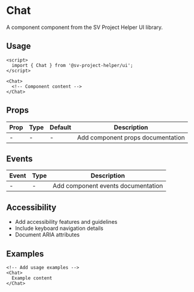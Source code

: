 # Chat

A component component from the SV Project Helper UI library.

## Usage

```svelte
<script>
  import { Chat } from '@sv-project-helper/ui';
</script>

<Chat>
  <!-- Component content -->
</Chat>
```

## Props

| Prop | Type | Default | Description |
|------|------|---------|-------------|
| - | - | - | Add component props documentation |

## Events

| Event | Type | Description |
|-------|------|-------------|
| - | - | Add component events documentation |

## Accessibility

- Add accessibility features and guidelines
- Include keyboard navigation details
- Document ARIA attributes

## Examples

```svelte
<!-- Add usage examples -->
<Chat>
  Example content
</Chat>
```